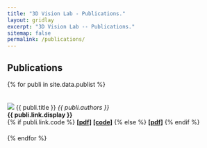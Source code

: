 ```yaml
---
title: "3D Vision Lab - Publications."
layout: gridlay
excerpt: "3D Vision Lab -- Publications."
sitemap: false
permalink: /publications/
---
```



## Publications

{% for publi in site.data.publist %}
<div class="pub" style="display: inline-block; width: 100%; margin: 20px 0 20px 0">
  <img src="{{ site.url }}{{ site.baseurl }}/images/pubpic/{{ publi.image }}"/>
  <pubtit>{{ publi.title }}</pubtit>
  <em>{{ publi.authors }} </em><br />
  <strong>{{ publi.link.display }}</strong><br/>
  {% if publi.link.code %}
  <strong><a href="{{ publi.link.url }}">[pdf]</a></strong>
  <strong><a href="{{ publi.link.code }}">[code]</a></strong>
  {% else %}
  <strong><a href="{{ publi.link.url }}">[pdf]</a></strong>
  {% endif %}
</div>
{% endfor %}

